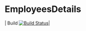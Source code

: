 
# EmployeesDetails
| Build [![Build Status](https://dev.azure.com/baswini93/EmployeesDetails/_apis/build/status/Ashwini-baskar.EmployeesDetails?branchName=master)](https://dev.azure.com/baswini93/EmployeesDetails/_build/latest?definitionId=2&branchName=master)|
